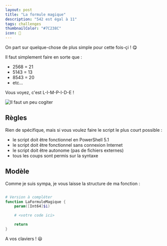 ```yaml
---
layout: post
title: "La formule magique"
description: "542 est égal à 11"
tags: challenges
thumbnailColor: "#7C238C"
icon: 🎩
---
```


On part sur quelque-chose de plus simple pour cette fois-çi ! 😋

Il faut simplement faire en sorte que :

- 2568 = 21
- 5143 = 13
- 8543 = 20
- etc...

Vous voyez, c'est L-I-M-P-I-D-E !

![Il faut un peu cogiter](https://media.giphy.com/media/d3mlE7uhX8KFgEmY/giphy.gif)

## Règles

Rien de spécifique, mais si vous voulez faire le script le plus court possible :

- le script doit être fonctionnel en PowerShell 5.1
- le script doit être fonctionnel sans connexion Internet
- le script doit être autonome (pas de fichiers externes)
- tous les coups sont permis sur la syntaxe

## Modèle

Comme je suis sympa, je vous laisse la structure de ma fonction :

```powershell

# Version à compléter
function LaFormuleMagique {
    param([Int64]$i)

    # <votre code ici>

    return 
}

```

A vos claviers ! 😃